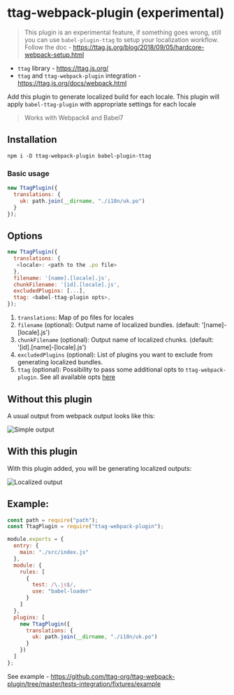 # ttag-webpack-plugin (experimental)

> This plugin is an experimental feature, if something goes wrong, still you can use `babel-plugin-ttag` to setup your localization workflow. Follow the doc - https://ttag.js.org/blog/2018/09/05/hardcore-webpack-setup.html

- `ttag` library - https://ttag.js.org/
- `ttag` and `ttag-webpack-plugin` integration - https://ttag.js.org/docs/webpack.html

Add this plugin to generate localized build for each locale. This plugin will apply `babel-ttag-plugin` with appropriate settings for each locale

> Works with Webpack4 and Babel7

## Installation

```
npm i -D ttag-webpack-plugin babel-plugin-ttag
```

### Basic usage

```js
new TtagPlugin({
  translations: {
    uk: path.join(__dirname, "./i18n/uk.po")
  }
});
```

## Options

```js
new TtagPlugin({
  translations: {
   <locale>: <path to the .po file>
  },
  filename: '[name].[locale].js',
  chunkFilename: '[id].[locale].js',
  excludedPlugins: [...],
  ttag: <babel-ttag-plugin opts>,
});
```

1. `translations`: Map of po files for locales
2. `filename` (optional): Output name of localized bundles. (default: '[name]-[locale].js')
3. `chunkFilename` (optional): Output name of localized chunks. (default: '[id].[name]-[locale].js')
4. `excludedPlugins` (optional): List of plugins you want to exclude from generating localized bundles.
5. `ttag` (optional): Possibility to pass some additional opts to `ttag-webpack-plugin`. See all available opts [here](https://ttag.js.org/docs/plugin-api.html)

## Without this plugin

A usual output from webpack output looks like this:

![Simple output](etc/without-plugin.png)

## With this plugin

With this plugin added, you will be generating localized outputs:

![Localized output](etc/with-plugin.png)

## Example:

```js
const path = require("path");
const TtagPlugin = require("ttag-webpack-plugin");

module.exports = {
  entry: {
    main: "./src/index.js"
  },
  module: {
    rules: [
      {
        test: /\.js$/,
        use: "babel-loader"
      }
    ]
  },
  plugins: [
    new TtagPlugin({
      translations: {
        uk: path.join(__dirname, "./i18n/uk.po")
      }
    })
  ]
};
```

See example - https://github.com/ttag-org/ttag-webpack-plugin/tree/master/tests-integration/fixtures/example
